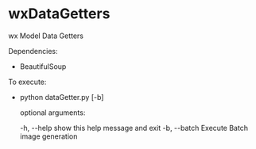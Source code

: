 wxDataGetters
=============

wx Model Data Getters

Dependencies:
- BeautifulSoup

To execute: 
 - python dataGetter.py [-b]
     <p>
     optional arguments:
     <p>
       -h, --help   show this help message and exit
       -b, --batch  Execute Batch image generation
     </p>
     </p>
